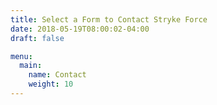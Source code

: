 ```yaml
---
title: Select a Form to Contact Stryke Force
date: 2018-05-19T08:00:02-04:00
draft: false

menu:
  main:
    name: Contact
    weight: 10
---
```

